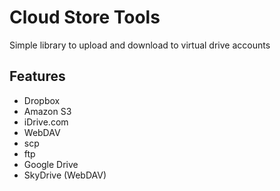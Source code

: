 

Cloud Store Tools
=================


Simple library to upload and download to virtual drive accounts

Features
--------

* Dropbox
* Amazon S3
* iDrive.com
* WebDAV
* scp
* ftp
* Google Drive 
* SkyDrive (WebDAV)




